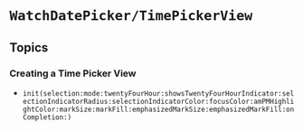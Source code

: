 # ``WatchDatePicker/TimePickerView``

## Topics

### Creating a Time Picker View

- ``init(selection:mode:twentyFourHour:showsTwentyFourHourIndicator:selectionIndicatorRadius:selectionIndicatorColor:focusColor:amPMHighlightColor:markSize:markFill:emphasizedMarkSize:emphasizedMarkFill:onCompletion:)``
